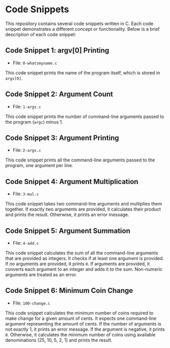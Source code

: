 # Code Snippets

This repository contains several code snippets written in C. Each code snippet demonstrates a different concept or functionality. Below is a brief description of each code snippet:

## Code Snippet 1: argv[0] Printing

- File: `0-whatsmyname.c`

This code snippet prints the name of the program itself, which is stored in `argv[0]`.

## Code Snippet 2: Argument Count

- File: `1-args.c`

This code snippet prints the number of command-line arguments passed to the program (`argc`) minus 1.

## Code Snippet 3: Argument Printing

- File: `2-args.c`

This code snippet prints all the command-line arguments passed to the program, one argument per line.

## Code Snippet 4: Argument Multiplication

- File: `3-mul.c`

This code snippet takes two command-line arguments and multiplies them together. If exactly two arguments are provided, it calculates their product and prints the result. Otherwise, it prints an error message.

## Code Snippet 5: Argument Summation

- File: `4-add.c`

This code snippet calculates the sum of all the command-line arguments that are provided as integers. It checks if at least one argument is provided. If no arguments are provided, it prints `0`. If arguments are provided, it converts each argument to an integer and adds it to the sum. Non-numeric arguments are treated as an error.

## Code Snippet 6: Minimum Coin Change

- File: `100-change.c`

This code snippet calculates the minimum number of coins required to make change for a given amount of cents. It expects one command-line argument representing the amount of cents. If the number of arguments is not exactly 1, it prints an error message. If the argument is negative, it prints `0`. Otherwise, it calculates the minimum number of coins using available denominations (25, 10, 5, 2, 1) and prints the result.


